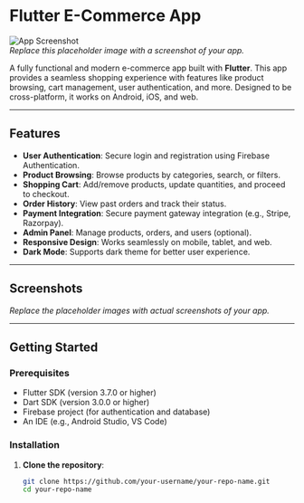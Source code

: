 # Flutter E-Commerce App

![App Screenshot](https://i.pinimg.com/736x/36/6d/31/366d3172e6c6a45562314c36af03674a.jpg)  
*Replace this placeholder image with a screenshot of your app.*

A fully functional and modern e-commerce app built with **Flutter**. This app provides a seamless shopping experience with features like product browsing, cart management, user authentication, and more. Designed to be cross-platform, it works on Android, iOS, and web.

---

## Features

- **User Authentication**: Secure login and registration using Firebase Authentication.
- **Product Browsing**: Browse products by categories, search, or filters.
- **Shopping Cart**: Add/remove products, update quantities, and proceed to checkout.
- **Order History**: View past orders and track their status.
- **Payment Integration**: Secure payment gateway integration (e.g., Stripe, Razorpay).
- **Admin Panel**: Manage products, orders, and users (optional).
- **Responsive Design**: Works seamlessly on mobile, tablet, and web.
- **Dark Mode**: Supports dark theme for better user experience.

---

## Screenshots



*Replace the placeholder images with actual screenshots of your app.*

---

## Getting Started

### Prerequisites

- Flutter SDK (version 3.7.0 or higher)
- Dart SDK (version 3.0.0 or higher)
- Firebase project (for authentication and database)
- An IDE (e.g., Android Studio, VS Code)

### Installation

1. **Clone the repository**:
   ```bash
   git clone https://github.com/your-username/your-repo-name.git
   cd your-repo-name
